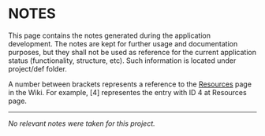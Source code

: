 NOTES
=====

This page contains the notes generated during the application development. The notes are kept for further usage and documentation
purposes, but they shall not be used as reference for the current application status (functionality, structure, etc). Such information
is located under project/def folder.

A number between brackets represents a reference to the [Resources](https://github.com/amcajal/ermon/wiki/References) page in the Wiki.
For example, [4] representes the entry with ID 4 at Resources page.
****

*No relevant notes were taken for this project.*